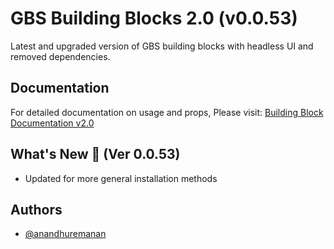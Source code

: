# GBS Building Blocks 2.0 (v0.0.53)

Latest and upgraded version of GBS building blocks with headless UI and removed dependencies.

## Documentation

For detailed documentation on usage and props, Please visit: [Building Block Documentation v2.0](https://blackmax-designs.gitbook.io/building-block-v2.0)

## What's New 🎉 (Ver 0.0.53)

- Updated for more general installation methods

## Authors

- [@anandhuremanan](https://www.github.com/anandhuremanan)
